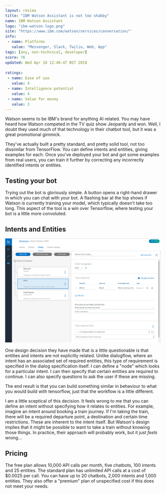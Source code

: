 ```yaml
---
layout: review
title: "IBM Watson Assistant is not too shabby"
name: IBM Watson Assistant
logo: "ibm-watson-logo.png"
site: "https://www.ibm.com/watson/services/conversation/"
info:
 - name: Platforms
   value: "Messenger, Slack, Twilio, Web, App"
tags: [any, non-technical, developer]
score: 76
updated: Wed Apr 18 12:48:47 BST 2018

ratings:
 - name: Ease of use
   value: 4
 - name: Intelligence potential
   value: 4
 - name: Value for money
   value: 3
---
```


Watson seems to be IBM's brand for anything AI related. You may have
heard how Watson competed in the TV quiz show Jeopardy and won. Well,
I doubt they used much of that technology in their chatbot tool, but
it was a great promotional gimmick.

They've actually built a pretty standard, and pretty solid tool, not
too dissimilar from TensorFlow. You can define intents and entities,
giving examples for each. Once you've deployed your bot and got some
examples from real users, you can train it further by correcting any
incorrectly identified intents or entities.

Testing your bot
----------------

Trying out the bot is gloriously simple. A button opens a right-hand
drawer in which you can chat with your bot. A flashing bar at the top
shows if Watson is currently training your model, which typically
doesn't take too long. This aspect of the tool is a win over
Tensorflow, where testing your bot is a little more convoluted.

Intents and Entities
--------------------

<img src="/img/ibm-watson-screenshot.png" class="img-fluid">


One design decision they have made that is a little questionable is
that entities and intents are not explicitly related. Unlike
dialogflow, where an intent has an associated set of required
entities, this type of requirement is specified in the dialog
specification itself. I can define a "node" which looks for a
particular intent. I can then specify that certain entities are
required to continue. I can also specify questions to ask the user if
these are missing.

The end result is that you can build something similar in behaviour to
what you would build with tensorflow, just that the workflow is a
little different.

I am a little sceptical of this decision. It feels wrong to me that
you can define an intent without specifying how it relates to
entities. For example, imagine an intent around booking a train
journey. If I'm taking the train, there will be a required departure
point, a destination and certain time restrictions. These are inherent
to the intent itself. But Watson's design implies that it might be
possible to want to take a train without knowing those things. In
practice, their approach will probably work, but it just _feels_
wrong...

Pricing
-------

The free plan allows 10,000 API calls per month, five chatbots, 100
intents and 25 entities. The standard plan has unlimited API calls at
a cost of $0.0025 per call. You can have up to 20 chatbots, 2,000
intents and 1,000 entities. They also offer a "premium" plan of
unspecified cost if this does not meet your needs.
